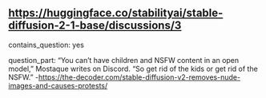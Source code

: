 ## https://huggingface.co/stabilityai/stable-diffusion-2-1-base/discussions/3

contains_question: yes

question_part: 
“You can’t have children and NSFW content in an open model,” Mostaque writes on Discord. “So get rid of the kids or get rid of the NSFW.” -https://the-decoder.com/stable-diffusion-v2-removes-nude-images-and-causes-protests/